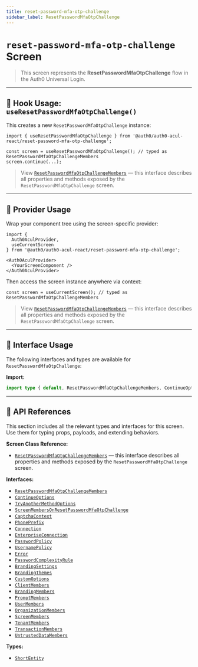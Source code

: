 ```yaml
---
title: reset-password-mfa-otp-challenge
sidebar_label: ResetPasswordMfaOtpChallenge
---
```


# `reset-password-mfa-otp-challenge` Screen

> This screen represents the **ResetPasswordMfaOtpChallenge** flow in the Auth0 Universal Login.

---

## 🔹 Hook Usage: `useResetPasswordMfaOtpChallenge()`

This creates a new `ResetPasswordMfaOtpChallenge` instance:

```tsx
import { useResetPasswordMfaOtpChallenge } from '@auth0/auth0-acul-react/reset-password-mfa-otp-challenge';

const screen = useResetPasswordMfaOtpChallenge(); // typed as ResetPasswordMfaOtpChallengeMembers
screen.continue(...);
```

> View [`ResetPasswordMfaOtpChallengeMembers`](https://auth0.github.io/universal-login/interfaces/Classes.ResetPasswordMfaOtpChallengeMembers.html) — this interface describes all properties and methods exposed by the `ResetPasswordMfaOtpChallenge` screen.

---

## 🔹 Provider Usage

Wrap your component tree using the screen-specific provider:

```tsx
import {
  Auth0AculProvider,
  useCurrentScreen
} from '@auth0/auth0-acul-react/reset-password-mfa-otp-challenge';

<Auth0AculProvider>
  <YourScreenComponent />
</Auth0AculProvider>
```

Then access the screen instance anywhere via context:

```tsx
const screen = useCurrentScreen(); // typed as ResetPasswordMfaOtpChallengeMembers
```

> View [`ResetPasswordMfaOtpChallengeMembers`](https://auth0.github.io/universal-login/interfaces/Classes.ResetPasswordMfaOtpChallengeMembers.html) — this interface describes all properties and methods exposed by the `ResetPasswordMfaOtpChallenge` screen.

---

## 🔹 Interface Usage

The following interfaces and types are available for `ResetPasswordMfaOtpChallenge`:

**Import:**

```ts
import type { default, ResetPasswordMfaOtpChallengeMembers, ContinueOptions, TryAnotherMethodOptions, ScreenMembersOnResetPasswordMfaOtpChallenge, CaptchaContext, PhonePrefix, Connection, EnterpriseConnection, PasswordPolicy, UsernamePolicy, Error, PasswordComplexityRule, BrandingSettings, BrandingThemes, CustomOptions, ShortEntity, ClientMembers, BrandingMembers, PromptMembers, UserMembers, OrganizationMembers, ScreenMembers, TenantMembers, TransactionMembers, UntrustedDataMembers } from '@auth0/auth0-acul-react/reset-password-mfa-otp-challenge';
```

---

## 🔸 API References

This section includes all the relevant types and interfaces for this screen. Use them for typing props, payloads, and extending behaviors.

**Screen Class Reference:**  
- [`ResetPasswordMfaOtpChallengeMembers`](https://auth0.github.io/universal-login/interfaces/Classes.ResetPasswordMfaOtpChallengeMembers.html) — this interface describes all properties and methods exposed by the `ResetPasswordMfaOtpChallenge` screen.

**Interfaces:**
- [`ResetPasswordMfaOtpChallengeMembers`](https://auth0.github.io/universal-login/interfaces/Classes.ResetPasswordMfaOtpChallengeMembers.html)
- [`ContinueOptions`](https://auth0.github.io/universal-login/interfaces/Classes.ContinueOptions.html)
- [`TryAnotherMethodOptions`](https://auth0.github.io/universal-login/interfaces/Classes.TryAnotherMethodOptions.html)
- [`ScreenMembersOnResetPasswordMfaOtpChallenge`](https://auth0.github.io/universal-login/interfaces/Classes.ScreenMembersOnResetPasswordMfaOtpChallenge.html)
- [`CaptchaContext`](https://auth0.github.io/universal-login/interfaces/Classes.CaptchaContext.html)
- [`PhonePrefix`](https://auth0.github.io/universal-login/interfaces/Classes.PhonePrefix.html)
- [`Connection`](https://auth0.github.io/universal-login/interfaces/Classes.Connection.html)
- [`EnterpriseConnection`](https://auth0.github.io/universal-login/interfaces/Classes.EnterpriseConnection.html)
- [`PasswordPolicy`](https://auth0.github.io/universal-login/interfaces/Classes.PasswordPolicy.html)
- [`UsernamePolicy`](https://auth0.github.io/universal-login/interfaces/Classes.UsernamePolicy.html)
- [`Error`](https://auth0.github.io/universal-login/interfaces/Classes.Error.html)
- [`PasswordComplexityRule`](https://auth0.github.io/universal-login/interfaces/Classes.PasswordComplexityRule.html)
- [`BrandingSettings`](https://auth0.github.io/universal-login/interfaces/Classes.BrandingSettings.html)
- [`BrandingThemes`](https://auth0.github.io/universal-login/interfaces/Classes.BrandingThemes.html)
- [`CustomOptions`](https://auth0.github.io/universal-login/interfaces/Classes.CustomOptions.html)
- [`ClientMembers`](https://auth0.github.io/universal-login/interfaces/Classes.ClientMembers.html)
- [`BrandingMembers`](https://auth0.github.io/universal-login/interfaces/Classes.BrandingMembers.html)
- [`PromptMembers`](https://auth0.github.io/universal-login/interfaces/Classes.PromptMembers.html)
- [`UserMembers`](https://auth0.github.io/universal-login/interfaces/Classes.UserMembers.html)
- [`OrganizationMembers`](https://auth0.github.io/universal-login/interfaces/Classes.OrganizationMembers.html)
- [`ScreenMembers`](https://auth0.github.io/universal-login/interfaces/Classes.ScreenMembers.html)
- [`TenantMembers`](https://auth0.github.io/universal-login/interfaces/Classes.TenantMembers.html)
- [`TransactionMembers`](https://auth0.github.io/universal-login/interfaces/Classes.TransactionMembers.html)
- [`UntrustedDataMembers`](https://auth0.github.io/universal-login/interfaces/Classes.UntrustedDataMembers.html)


**Types:**
- [`ShortEntity`](https://auth0.github.io/universal-login/types/Classes.ShortEntity.html)
